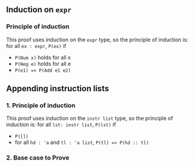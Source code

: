 ## Induction on `expr`

### Principle of induction

This proof uses induction on the `expr` type, so the principle of induction is:
for all `ex : expr`, `P(ex)` if
- `P(Num x)` holds for all x
- `P(Neg e)` holds for all e
- `P(e1) => P(Add e1 e2)`

## Appending instruction lists

### 1. Principle of induction

This proof uses induction on the `instr list` type, so the principle of induction is:
for all `lst: instr list`, `P(lst)` if

- `P([])`
- for all `hd : 'a` and `tl : 'a list`, `P(tl) => P(hd :: tl)`

### 2. Base case to Prove

